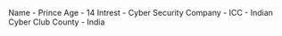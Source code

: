Name     - Prince
Age      - 14
Intrest  - Cyber Security
Company  - ICC - Indian Cyber Club
County   - India
